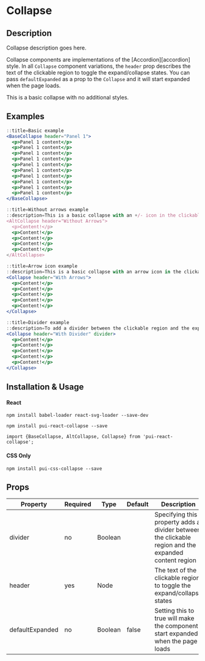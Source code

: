 # Collapse

## Description
Collapse description goes here.

Collapse components are implementations of the [Accordion][accordion] style. In
all `Collapse` component variations, the `header` prop describes the text
of the clickable region to toggle the expand/collapse states. You can pass `defaultExpanded`
as a prop to the `Collapse` and it will start expanded when the page loads.

This is a basic collapse with no additional styles.

## Examples

```jsx
::title=Basic example
<BaseCollapse header="Panel 1">
  <p>Panel 1 content</p>
  <p>Panel 1 content</p>
  <p>Panel 1 content</p>
  <p>Panel 1 content</p>
  <p>Panel 1 content</p>
  <p>Panel 1 content</p>
  <p>Panel 1 content</p>
  <p>Panel 1 content</p>
  <p>Panel 1 content</p>
  <p>Panel 1 content</p>
</BaseCollapse>
```

```jsx
::title=Without arrows example
::description=This is a basic collapse with an +/- icon in the clickable region
<AltCollapse header="Without Arrows">
  <p>Content!</p>
  <p>Content!</p>
  <p>Content!</p>
  <p>Content!</p>
  <p>Content!</p>
</AltCollapse>
```

```jsx
::title=Arrow icon example
::description=This is a basic collapse with an arrow icon in the clickable region
<Collapse header="With Arrows">
  <p>Content!</p>
  <p>Content!</p>
  <p>Content!</p>
  <p>Content!</p>
  <p>Content!</p>
</Collapse>
```

```jsx
::title=Divider example
::description=To add a divider between the clickable region and the expanded content region, simply set the `divider` property to be true
<Collapse header="With Divider" divider>
  <p>Content!</p>
  <p>Content!</p>
  <p>Content!</p>
  <p>Content!</p>
  <p>Content!</p>
</Collapse>
```

## Installation & Usage

#### React
`npm install babel-loader react-svg-loader --save-dev`

`npm install pui-react-collapse --save`

`import {BaseCollapse, AltCollapse, Collapse} from 'pui-react-collapse';`

#### CSS Only
`npm install pui-css-collapse --save`

## Props

Property | Required | Type | Default | Description
---------|----------|------|---------|------------
divider         | no  | Boolean |       | Specifying this property adds a divider between the clickable region and the expanded content region
header          | yes | Node    |       | The text of the clickable region to toggle the expand/collapse states
defaultExpanded | no  | Boolean | false | Setting this to true will make the component start expanded when the page loads
